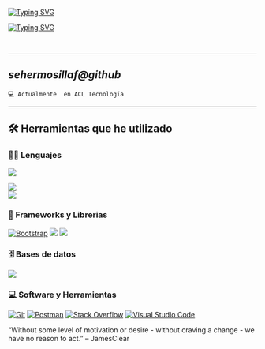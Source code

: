 <a href="https://git.io/typing-svg"><img src="https://readme-typing-svg.demolab.com?font=Poppins&weight=600&size=30&duration=1000&pause=1000&center=true&repeat=false&width=650&lines=%C2%A1Hola!+Soy+Sebastian+Hermosilla" alt="Typing SVG" /></a>

<!-- Typing SVG by DenverCoder1 - https://github.com/DenverCoder1/readme-typing-svg -->
<a href="https://git.io/typing-svg"><img src="https://readme-typing-svg.demolab.com?font=Poppins&duration=1000&pause=500&center=true&width=435&lines=Analista+QA;Automatizador;%C2%A1Siempre+Aprendiendo!" alt="Typing SVG" /></a>

<br/>
<hr>

*sehermosillaf@github*
-------------------------
```
💻 Actualmente  en ACL Tecnología
```
<hr>


## 🛠️ Herramientas que he utilizado

### 👨‍💻 Lenguajes

<p>
</div>
 <img src="https://skillicons.dev/icons?i=html,css,angular,js,ts" />
 </div>
 <div>
 <img src="https://skillicons.dev/icons?i=linux,py" />
 </div>
 <div>
 <img src="https://skillicons.dev/icons?i=spring,idea,java,selenium" />
 </div>

### 🧰 Frameworks y Librerias
<a href="#"><img alt="Bootstrap" src="https://img.shields.io/badge/Bootstrap-563D7C?style=for-the-badge&logo=bootstrap&logoColor=white"></a>
<a href="#"><img src="https://img.shields.io/badge/Ionic-3880FF?style=for-the-badge&logo=ionic&logoColor=white"/></a>
<a href="#"> <img src="https://skillicons.dev/icons?i=maven"/></a>
</p>

### 🗄️ Bases de datos

<p>
    <img src="https://skillicons.dev/icons?i=mysql,postgres" />
</p>

### 💻 Software y Herramientas

<p>
    <a href="#"><img alt="Git" src="https://img.shields.io/badge/Git%20-%23F05033.svg?logo=git&logoColor=white"></a>
    <a href="#"><img alt="Postman" src="https://img.shields.io/badge/Postman-FF6C37?logo=postman&logoColor=white"></a>
    <a href="#"><img alt="Stack Overflow" src="https://img.shields.io/badge/-Stack%20Overflow-FE7A16?logo=stack-overflow&logoColor=white"></a>
    <a href="#"><img alt="Visual Studio Code" src="https://img.shields.io/badge/Visual%20Studio%20Code-0078d7.svg?logo=visual-studio-code&logoColor=white"></a>
</p>


“Without some level of motivation or desire - without craving a change - we have no reason to act.”
– JamesClear

  </td>
  </tr>
</table>


